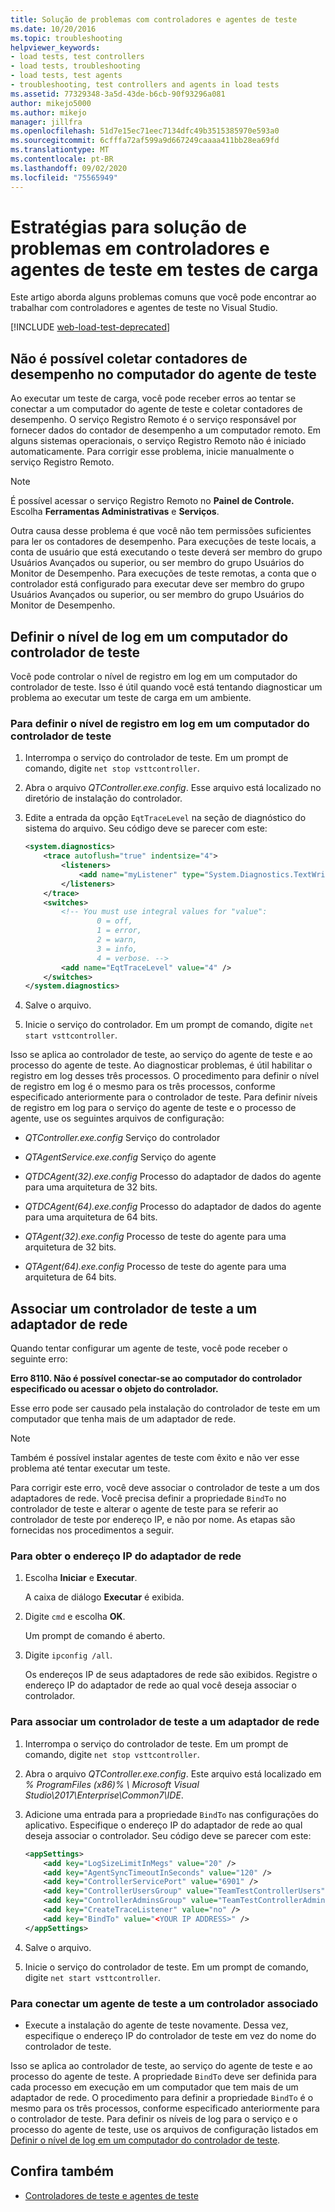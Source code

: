 ```yaml
---
title: Solução de problemas com controladores e agentes de teste
ms.date: 10/20/2016
ms.topic: troubleshooting
helpviewer_keywords:
- load tests, test controllers
- load tests, troubleshooting
- load tests, test agents
- troubleshooting, test controllers and agents in load tests
ms.assetid: 77329348-3a5d-43de-b6cb-90f93296a081
author: mikejo5000
ms.author: mikejo
manager: jillfra
ms.openlocfilehash: 51d7e15ec71eec7134dfc49b3515385970e593a0
ms.sourcegitcommit: 6cfffa72af599a9d667249caaaa411bb28ea69fd
ms.translationtype: MT
ms.contentlocale: pt-BR
ms.lasthandoff: 09/02/2020
ms.locfileid: "75565949"
---
```

# <a name="strategies-for-troubleshooting-test-controllers-and-test-agents-in-load-tests"></a>Estratégias para solução de problemas em controladores e agentes de teste em testes de carga

Este artigo aborda alguns problemas comuns que você pode encontrar ao trabalhar com controladores e agentes de teste no Visual Studio.

[!INCLUDE [web-load-test-deprecated](includes/web-load-test-deprecated.md)]

## <a name="unable-to-collect-performance-counters-on-test-agent-computer"></a>Não é possível coletar contadores de desempenho no computador do agente de teste

Ao executar um teste de carga, você pode receber erros ao tentar se conectar a um computador do agente de teste e coletar contadores de desempenho. O serviço Registro Remoto é o serviço responsável por fornecer dados do contador de desempenho a um computador remoto. Em alguns sistemas operacionais, o serviço Registro Remoto não é iniciado automaticamente. Para corrigir esse problema, inicie manualmente o serviço Registro Remoto.

> [!NOTE]
> É possível acessar o serviço Registro Remoto no **Painel de Controle.** Escolha **Ferramentas Administrativas** e **Serviços**.

Outra causa desse problema é que você não tem permissões suficientes para ler os contadores de desempenho. Para execuções de teste locais, a conta de usuário que está executando o teste deverá ser membro do grupo Usuários Avançados ou superior, ou ser membro do grupo Usuários do Monitor de Desempenho. Para execuções de teste remotas, a conta que o controlador está configurado para executar deve ser membro do grupo Usuários Avançados ou superior, ou ser membro do grupo Usuários do Monitor de Desempenho.

## <a name="set-the-logging-level-on-a-test-controller-computer"></a>Definir o nível de log em um computador do controlador de teste

Você pode controlar o nível de registro em log em um computador do controlador de teste. Isso é útil quando você está tentando diagnosticar um problema ao executar um teste de carga em um ambiente.

### <a name="to-set-the-logging-level-on-a-test-controller-computer"></a>Para definir o nível de registro em log em um computador do controlador de teste

1. Interrompa o serviço do controlador de teste. Em um prompt de comando, digite `net stop vsttcontroller`.

2. Abra o arquivo *QTController.exe.config*. Esse arquivo está localizado no diretório de instalação do controlador.

3. Edite a entrada da opção `EqtTraceLevel` na seção de diagnóstico do sistema do arquivo. Seu código deve se parecer com este:

    ```xml
    <system.diagnostics>
        <trace autoflush="true" indentsize="4">
            <listeners>
                <add name="myListener" type="System.Diagnostics.TextWriterTraceListener" initializeData="d:\VSTestHost.log" />
            </listeners>
        </trace>
        <switches>
            <!-- You must use integral values for "value":
                    0 = off,
                    1 = error,
                    2 = warn,
                    3 = info,
                    4 = verbose. -->
            <add name="EqtTraceLevel" value="4" />
        </switches>
    </system.diagnostics>
    ```

4. Salve o arquivo.

5. Inicie o serviço do controlador. Em um prompt de comando, digite `net start vsttcontroller`.

Isso se aplica ao controlador de teste, ao serviço do agente de teste e ao processo do agente de teste. Ao diagnosticar problemas, é útil habilitar o registro em log desses três processos. O procedimento para definir o nível de registro em log é o mesmo para os três processos, conforme especificado anteriormente para o controlador de teste. Para definir níveis de registro em log para o serviço do agente de teste e o processo de agente, use os seguintes arquivos de configuração:

- *QTController.exe.config* Serviço do controlador

- *QTAgentService.exe.config* Serviço do agente

- *QTDCAgent(32).exe.config* Processo do adaptador de dados do agente para uma arquitetura de 32 bits.

- *QTDCAgent(64).exe.config* Processo do adaptador de dados do agente para uma arquitetura de 64 bits.

- *QTAgent(32).exe.config* Processo de teste do agente para uma arquitetura de 32 bits.

- *QTAgent(64).exe.config* Processo de teste do agente para uma arquitetura de 64 bits.

## <a name="bind-a-test-controller-to-a-network-adapter"></a>Associar um controlador de teste a um adaptador de rede

Quando tentar configurar um agente de teste, você pode receber o seguinte erro:

**Erro 8110. Não é possível conectar-se ao computador do controlador especificado ou acessar o objeto do controlador.**

Esse erro pode ser causado pela instalação do controlador de teste em um computador que tenha mais de um adaptador de rede.

> [!NOTE]
> Também é possível instalar agentes de teste com êxito e não ver esse problema até tentar executar um teste.

Para corrigir este erro, você deve associar o controlador de teste a um dos adaptadores de rede. Você precisa definir a propriedade `BindTo` no controlador de teste e alterar o agente de teste para se referir ao controlador de teste por endereço IP, e não por nome. As etapas são fornecidas nos procedimentos a seguir.

### <a name="to-obtain-the-ip-address-of-the-network-adapter"></a>Para obter o endereço IP do adaptador de rede

1. Escolha **Iniciar** e **Executar**.

     A caixa de diálogo **Executar** é exibida.

2. Digite `cmd` e escolha **OK**.

     Um prompt de comando é aberto.

3. Digite `ipconfig /all`.

     Os endereços IP de seus adaptadores de rede são exibidos. Registre o endereço IP do adaptador de rede ao qual você deseja associar o controlador.

### <a name="to-bind-a-test-controller-to-a-network-adapter"></a>Para associar um controlador de teste a um adaptador de rede

1. Interrompa o serviço do controlador de teste. Em um prompt de comando, digite `net stop vsttcontroller`.

2. Abra o arquivo *QTController.exe.config*. Este arquivo está localizado em *% ProgramFiles (x86)% \ Microsoft Visual Studio\2017\Enterprise\Common7\IDE*.

3. Adicione uma entrada para a propriedade `BindTo` nas configurações do aplicativo. Especifique o endereço IP do adaptador de rede ao qual deseja associar o controlador. Seu código deve se parecer com este:

    ```xml
    <appSettings>
        <add key="LogSizeLimitInMegs" value="20" />
        <add key="AgentSyncTimeoutInSeconds" value="120" />
        <add key="ControllerServicePort" value="6901" />
        <add key="ControllerUsersGroup" value="TeamTestControllerUsers" />
        <add key="ControllerAdminsGroup" value="TeamTestControllerAdmins" />
        <add key="CreateTraceListener" value="no" />
        <add key="BindTo" value="<YOUR IP ADDRESS>" />
    </appSettings>
    ```

4. Salve o arquivo.

5. Inicie o serviço do controlador de teste. Em um prompt de comando, digite `net start vsttcontroller`.

### <a name="to-connect-a-test-agent-to-a-bound-controller"></a>Para conectar um agente de teste a um controlador associado

- Execute a instalação do agente de teste novamente. Dessa vez, especifique o endereço IP do controlador de teste em vez do nome do controlador de teste.

Isso se aplica ao controlador de teste, ao serviço do agente de teste e ao processo do agente de teste. A propriedade `BindTo` deve ser definida para cada processo em execução em um computador que tem mais de um adaptador de rede. O procedimento para definir a propriedade `BindTo` é o mesmo para os três processos, conforme especificado anteriormente para o controlador de teste. Para definir os níveis de log para o serviço e o processo do agente de teste, use os arquivos de configuração listados em [Definir o nível de log em um computador do controlador de teste](#set-the-logging-level-on-a-test-controller-computer).

## <a name="see-also"></a>Confira também

- [Controladores de teste e agentes de teste](../test/configure-test-agents-and-controllers-for-load-tests.md)
